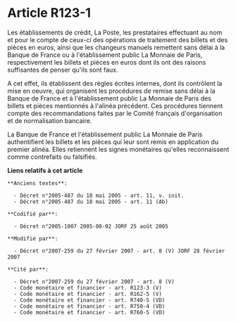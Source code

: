 # Article R123-1

Les établissements de crédit, La Poste, les prestataires effectuant au nom et pour le compte de ceux-ci des opérations de
traitement des billets et des pièces en euros, ainsi que les changeurs manuels remettent sans délai à la Banque de France ou
à l'établissement public La Monnaie de Paris, respectivement les billets et pièces en euros dont ils ont des raisons
suffisantes de penser qu'ils sont faux.

A cet effet, ils établissent des règles écrites internes, dont ils contrôlent la mise en oeuvre, qui organisent les
procédures de remise sans délai à la Banque de France et à l'établissement public La Monnaie de Paris des billets et pièces
mentionnés à l'alinéa précédent. Ces procédures tiennent compte des recommandations faites par le Comité français
d'organisation et de normalisation bancaire.

La Banque de France et l'établissement public La Monnaie de Paris authentifient les billets et les pièces qui leur sont remis
en application du premier alinéa. Elles retiennent les signes monétaires qu'elles reconnaissent comme contrefaits ou
falsifiés.

**Liens relatifs à cet article**

	**Anciens textes**:

	  - Décret n°2005-487 du 18 mai 2005 - art. 11, v. init.
	  - Décret n°2005-487 du 18 mai 2005 - art. 11 (Ab)

	**Codifié par**:

	  - Décret n°2005-1007 2005-08-02 JORF 25 août 2005

	**Modifié par**:

	  - Décret n°2007-259 du 27 février 2007 - art. 8 (V) JORF 28 février 2007

	**Cité par**:

	  - Décret n°2007-259 du 27 février 2007 - art. 8 (V)
	  - Code monétaire et financier - art. R123-3 (V)
	  - Code monétaire et financier - art. R162-5 (V)
	  - Code monétaire et financier - art. R740-5 (VD)
	  - Code monétaire et financier - art. R750-4 (VD)
	  - Code monétaire et financier - art. R760-5 (VD)
